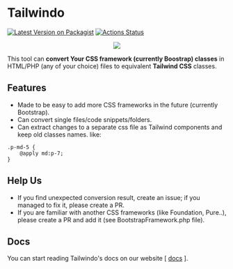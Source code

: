 # Tailwindo

[![Latest Version on Packagist](https://img.shields.io/packagist/v/awssat/tailwindo.svg?style=flat-square)](https://packagist.org/packages/awssat/tailwindo)
[![Actions Status](https://github.com/awssat/tailwindo/workflows/Tests/badge.svg)](https://github.com/awssat/tailwindo/actions)


<p align="center">
  <img src="https://pbs.twimg.com/media/DQ-mDgSX0AUpCPL.png">
</p>

This tool can **convert Your CSS framework (currently Boostrap) classes** in HTML/PHP (any of your choice) files to equivalent **Tailwind CSS** classes.

## Features
- Made to be easy to add more CSS frameworks in the future (currently Bootstrap).
- Can convert single files/code snippets/folders.
- Can extract changes to a separate css file as Tailwind components and keep old classes names. like: 
```
.p-md-5 {
	@apply md:p-7;
}
```

## Help Us
- If you find unexpected conversion result, create an issue; if you managed to fix it, please create a PR.
- If you are familiar with another CSS frameworks (like Foundation, Pure..), please create a PR and add it (see BootstrapFramework.php file).

## Docs
You can start reading Tailwindo's docs on our website [ [docs](https://awssat.com/opensource/tailwindo) ].
